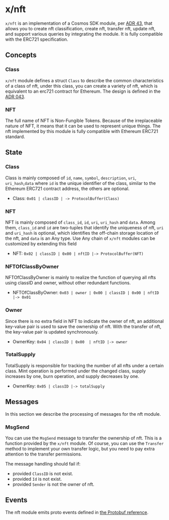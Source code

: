# x/nft

`x/nft` is an implementation of a Cosmos SDK module, per [ADR 43](https://github.com/cosmos/cosmos-sdk/blob/main/docs/architecture/adr-043-nft-module.md), that allows you to create nft classification, create nft, transfer nft, update nft, and support various queries by integrating the module. It is fully compatible with the ERC721 specification.

## Concepts

### Class

`x/nft` module defines a struct `Class` to describe the common characteristics of a class of nft, under this class, you can create a variety of nft, which is equivalent to an erc721 contract for Ethereum. The design is defined in the [ADR 043](https://github.com/cosmos/cosmos-sdk/blob/main/docs/architecture/adr-043-nft-module.md).

### NFT

The full name of NFT is Non-Fungible Tokens. Because of the irreplaceable nature of NFT, it means that it can be used to represent unique things. The nft implemented by this module is fully compatible with Ethereum ERC721 standard.

## State

### Class

Class is mainly composed of `id`, `name`, `symbol`, `description`, `uri`, `uri_hash`,`data` where `id` is the unique identifier of the class, similar to the Ethereum ERC721 contract address, the others are optional.

* Class: `0x01 | classID | -> ProtocolBuffer(Class)`

### NFT

NFT is mainly composed of `class_id`, `id`, `uri`, `uri_hash` and `data`. Among them, `class_id` and `id` are two-tuples that identify the uniqueness of nft, `uri` and `uri_hash` is optional, which identifies the off-chain storage location of the nft, and `data` is an Any type. Use Any chain of `x/nft` modules can be customized by extending this field

* NFT: `0x02 | classID | 0x00 | nftID |-> ProtocolBuffer(NFT)`

### NFTOfClassByOwner

NFTOfClassByOwner is mainly to realize the function of querying all nfts using classID and owner, without other redundant functions.

* NFTOfClassByOwner: `0x03 | owner | 0x00 | classID | 0x00 | nftID |-> 0x01`

### Owner

Since there is no extra field in NFT to indicate the owner of nft, an additional key-value pair is used to save the ownership of nft. With the transfer of nft, the key-value pair is updated synchronously.

* OwnerKey: `0x04 | classID | 0x00  | nftID |-> owner`

### TotalSupply

TotalSupply is responsible for tracking the number of all nfts under a certain class. Mint operation is performed under the changed class, supply increases by one, burn operation, and supply decreases by one.

* OwnerKey: `0x05 | classID |-> totalSupply`

## Messages

In this section we describe the processing of messages for the nft module.

### MsgSend

You can use the `MsgSend` message to transfer the ownership of nft. This is a function provided by the `x/nft` module. Of course, you can use the `Transfer` method to implement your own transfer logic, but you need to pay extra attention to the transfer permissions.

The message handling should fail if:

* provided `ClassID` is not exist.
* provided `Id` is not exist.
* provided `Sender` is not the owner of nft.

## Events

The nft module emits proto events defined in [the Protobuf reference](https://github.com/CoreumFoundation/coreum/blob/master/proto/coreum/nft/v1beta1/event.proto).

